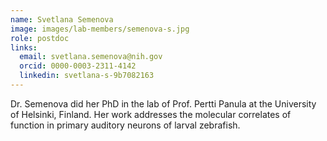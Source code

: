 ```yaml
---
name: Svetlana Semenova
image: images/lab-members/semenova-s.jpg
role: postdoc
links:
  email: svetlana.semenova@nih.gov
  orcid: 0000-0003-2311-4142
  linkedin: svetlana-s-9b7082163
---
```

Dr. Semenova did her PhD in the lab of Prof. Pertti Panula at the University of Helsinki, Finland. Her work addresses the molecular correlates of function in primary auditory neurons of larval zebrafish.

